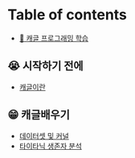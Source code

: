 # Table of contents

* [💩 캐글 프로그래밍 학습](README.md)

## 😭 시작하기 전에 <a href="#before-start" id="before-start"></a>

* [캐글이란](before-start/about-kaggle.md)

## 😁 캐글배우기 <a href="#study-kaggle" id="study-kaggle"></a>

* [데이터셋 및 커널](study-kaggle/dataset-and-kernel.md)
* [타이타닉 생존자 분석](study-kaggle/titanic-analysis.md)
